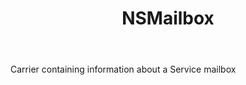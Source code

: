 ﻿---
uid: crmscript_ref_NSMailbox
title: NSMailbox
intellisense: Void.NSMailbox
keywords: NSMailbox
so.topic: reference
---

Carrier containing information about a Service mailbox
